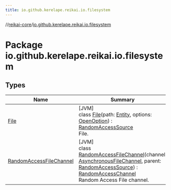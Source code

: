 ```yaml
---
title: io.github.kerelape.reikai.io.filesystem
---
```

//[reikai-core](../../index.html)/[io.github.kerelape.reikai.io.filesystem](index.html)



# Package io.github.kerelape.reikai.io.filesystem



## Types


| Name | Summary |
|---|---|
| [File](-file/index.html) | [JVM]<br>class [File](-file/index.html)(path: [Entity](../io.github.kerelape.reikai.core/-entity/index.html), options: [OpenOption](https://docs.oracle.com/javase/8/docs/api/java/nio/file/OpenOption.html)) : [RandomAccessSource](../io.github.kerelape.reikai.io/-random-access-source/index.html)<br>File. |
| [RandomAccessFileChannel](-random-access-file-channel/index.html) | [JVM]<br>class [RandomAccessFileChannel](-random-access-file-channel/index.html)(channel: [AsynchronousFileChannel](https://docs.oracle.com/javase/8/docs/api/java/nio/channels/AsynchronousFileChannel.html), parent: [RandomAccessSource](../io.github.kerelape.reikai.io/-random-access-source/index.html)) : [RandomAccessChannel](../io.github.kerelape.reikai.io/-random-access-channel/index.html)<br>Random Access File channel. |


